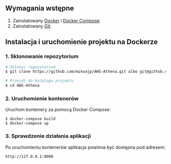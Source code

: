 
## Wymagania wstępne

1. Zainstalowany [Docker](https://www.docker.com/) i [Docker Compose](https://docs.docker.com/compose/).
2. Zainstalowany [Git](https://git-scm.com/).

## Instalacja i uruchomienie projektu na Dockerze

### 1. Sklonowanie repozytorium

```bash
# Sklonuj repozytorium
$ git clone https://github.com/mikoajp/AWS-Athena.git albo git@github.com:mikoajp/AWS-Athena.git

# Przejdź do katalogu projektu
$ cd AWS-Athena
```


### 2. Uruchomienie kontenerów

Uruchom kontenery za pomocą Docker Compose:

```
$ docker-compose build
$ docker-compose up
```
### 3. Sprawdzenie działania aplikacji

Po uruchomieniu kontenerów aplikacja powinna być dostępna pod adresem:

```
http://127.0.0.1:8000
```

```


